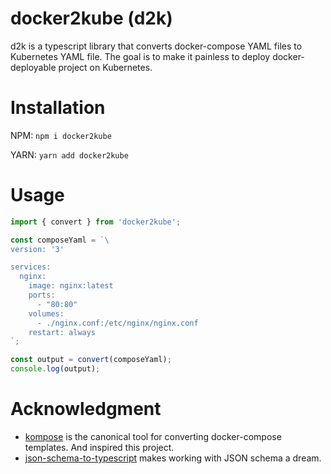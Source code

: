 # docker2kube (d2k)

d2k is a typescript library that converts docker-compose YAML files to Kubernetes YAML file. The goal is to make it painless to deploy docker-deployable project on Kubernetes.

# Installation
NPM: `npm i docker2kube`

YARN: `yarn add docker2kube`

# Usage
```javascript
import { convert } from 'docker2kube';

const composeYaml = `\
version: '3'

services:
  nginx:
    image: nginx:latest
    ports:
      - "80:80"
    volumes:
      - ./nginx.conf:/etc/nginx/nginx.conf
    restart: always
`;

const output = convert(composeYaml);
console.log(output);
```


# Acknowledgment

* [kompose](https://github.com/kubernetes/kompose) is the canonical tool for converting docker-compose templates. And inspired this project.
* [json-schema-to-typescript](https://github.com/bcherny/json-schema-to-typescript) makes working with JSON schema a dream.
